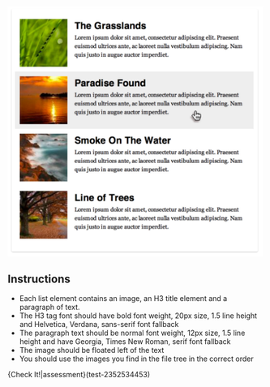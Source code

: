 
![](.guides/img/l2.png)

## Instructions

- Each list element contains an image, an H3 title element and a paragraph of text. 
- The H3 tag font should have bold font weight, 20px size, 1.5 line height and Helvetica, Verdana, sans-serif font fallback
- The paragraph text should be normal font weight, 12px size, 1.5 line height and have Georgia, Times New Roman, serif font fallback
- The image should be floated left of the text
- You should use the images you find in the file tree in the correct order

{Check It!|assessment}(test-2352534453)


